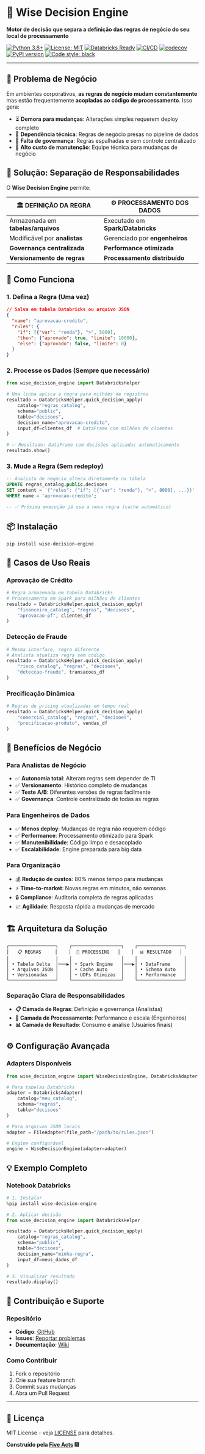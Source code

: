 # 🧠 Wise Decision Engine

**Motor de decisão que separa a definição das regras de negócio do seu local de processamento**

[![Python 3.8+](https://img.shields.io/badge/python-3.8+-blue.svg)](https://www.python.org/downloads/)
[![License: MIT](https://img.shields.io/badge/License-MIT-yellow.svg)](https://opensource.org/licenses/MIT)
[![Databricks Ready](https://img.shields.io/badge/Databricks-Ready-orange.svg)](https://databricks.com/)
[![CI/CD](https://github.com/five-acts/wise-decision-engine/workflows/CI/CD%20Pipeline/badge.svg)](https://github.com/five-acts/wise-decision-engine/actions)
[![codecov](https://codecov.io/gh/five-acts/wise-decision-engine/branch/main/graph/badge.svg)](https://codecov.io/gh/five-acts/wise-decision-engine)
[![PyPI version](https://badge.fury.io/py/wise-decision-engine.svg)](https://badge.fury.io/py/wise-decision-engine)
[![Code style: black](https://img.shields.io/badge/code%20style-black-000000.svg)](https://github.com/psf/black)

---

## 💼 **Problema de Negócio**

Em ambientes corporativos, **as regras de negócio mudam constantemente** mas estão frequentemente **acopladas ao código de processamento**. Isso gera:

- ⏳ **Demora para mudanças**: Alterações simples requerem deploy completo
- 🔄 **Dependência técnica**: Regras de negócio presas no pipeline de dados 
- 🚫 **Falta de governança**: Regras espalhadas e sem controle centralizado
- 💸 **Alto custo de manutenção**: Equipe técnica para mudanças de negócio

## 🎯 **Solução: Separação de Responsabilidades**

O **Wise Decision Engine** permite:

| **🏛️ DEFINIÇÃO DA REGRA** | **⚙️ PROCESSAMENTO DOS DADOS** |
|---------------------------|--------------------------------|
| Armazenada em **tabelas/arquivos** | Executado em **Spark/Databricks** |
| Modificável por **analistas** | Gerenciado por **engenheiros** |
| **Governança centralizada** | **Performance otimizada** |
| **Versionamento de regras** | **Processamento distribuído** |

## 🔧 **Como Funciona**

### 1. **Defina a Regra** (Uma vez)
```json
// Salva em tabela Databricks ou arquivo JSON
{
  "name": "aprovacao-credito",
  "rules": {
    "if": [{"var": "renda"}, ">", 5000],
    "then": {"aprovado": true, "limite": 10000},
    "else": {"aprovado": false, "limite": 0}
  }
}
```

### 2. **Processe os Dados** (Sempre que necessário)
```python
from wise_decision_engine import DatabricksHelper

# Uma linha aplica a regra para milhões de registros
resultado = DatabricksHelper.quick_decision_apply(
    catalog="regras_catalog",
    schema="public", 
    table="decisoes",
    decision_name="aprovacao-credito",
    input_df=clientes_df  # DataFrame com milhões de clientes
)

# ✅ Resultado: DataFrame com decisões aplicadas automaticamente
resultado.show()
```

### 3. **Mude a Regra** (Sem redeploy)
```sql
-- Analista de negócio altera diretamente na tabela
UPDATE regras_catalog.public.decisoes 
SET content = '{"rules": {"if": [{"var": "renda"}, ">", 8000], ...}}'
WHERE name = 'aprovacao-credito';

-- ✅ Próxima execução já usa a nova regra (cache automático)
```

## 📦 **Instalação**

```bash
pip install wise-decision-engine
```

## 🚀 **Casos de Uso Reais**

### **Aprovação de Crédito**
```python
# Regra armazenada em tabela Databricks
# Processamento em Spark para milhões de clientes
resultado = DatabricksHelper.quick_decision_apply(
    "financeiro_catalog", "regras", "decisoes",
    "aprovacao-pf", clientes_df
)
```

### **Detecção de Fraude**
```python
# Mesma interface, regra diferente
# Analista atualiza regra sem código
resultado = DatabricksHelper.quick_decision_apply(
    "risco_catalog", "regras", "decisoes", 
    "deteccao-fraude", transacoes_df
)
```

### **Precificação Dinâmica**
```python
# Regras de pricing atualizadas em tempo real
resultado = DatabricksHelper.quick_decision_apply(
    "comercial_catalog", "regras", "decisoes",
    "precificacao-produto", vendas_df
)
```

## 🎯 **Benefícios de Negócio**

### **Para Analistas de Negócio**
- ✅ **Autonomia total**: Alteram regras sem depender de TI
- ✅ **Versionamento**: Histórico completo de mudanças
- ✅ **Teste A/B**: Diferentes versões de regras facilmente
- ✅ **Governança**: Controle centralizado de todas as regras

### **Para Engenheiros de Dados** 
- ✅ **Menos deploy**: Mudanças de regra não requerem código
- ✅ **Performance**: Processamento otimizado para Spark
- ✅ **Manutenibilidade**: Código limpo e desacoplado
- ✅ **Escalabilidade**: Engine preparada para big data

### **Para Organização**
- 💰 **Redução de custos**: 80% menos tempo para mudanças
- ⚡ **Time-to-market**: Novas regras em minutos, não semanas
- 🔒 **Compliance**: Auditoria completa de regras aplicadas
- 📈 **Agilidade**: Resposta rápida a mudanças de mercado

## 🏗️ **Arquitetura da Solução**

```
┌─────────────────┐    ┌──────────────────┐    ┌─────────────────┐
│   📋 REGRAS     │    │  🔄 PROCESSING   │    │  📊 RESULTADO   │
│                 │    │                  │    │                 │
│ • Tabela Delta  │───▶│ • Spark Engine   │───▶│ • DataFrame     │
│ • Arquivos JSON │    │ • Cache Auto     │    │ • Schema Auto   │
│ • Versionadas   │    │ • UDFs Otimizas  │    │ • Performance   │
└─────────────────┘    └──────────────────┘    └─────────────────┘
```

### **Separação Clara de Responsabilidades**
- **📋 Camada de Regras**: Definição e governança (Analistas)
- **🔄 Camada de Processamento**: Performance e escala (Engenheiros)  
- **📊 Camada de Resultado**: Consumo e análise (Usuários finais)

## ⚙️ **Configuração Avançada**

### **Adapters Disponíveis**

```python
from wise_decision_engine import WiseDecisionEngine, DatabricksAdapter, FileAdapter

# Para tabelas Databricks
adapter = DatabricksAdapter(
    catalog="meu_catalog",
    schema="regras", 
    table="decisoes"
)

# Para arquivos JSON locais
adapter = FileAdapter(file_path="/path/to/rules.json")

# Engine configurável
engine = WiseDecisionEngine(adapter=adapter)
```

## 💡 **Exemplo Completo**

### **Notebook Databricks**

```python
# 1. Instalar
%pip install wise-decision-engine

# 2. Aplicar decisão
from wise_decision_engine import DatabricksHelper

resultado = DatabricksHelper.quick_decision_apply(
    catalog="regras_catalog",
    schema="public", 
    table="decisoes",
    decision_name="minha-regra",
    input_df=meus_dados_df
)

# 3. Visualizar resultado
resultado.display()
```

## 🤝 **Contribuição e Suporte**

### **Repositório**
- **Código**: [GitHub](https://github.com/five-acts/wise-decision-engine)
- **Issues**: [Reportar problemas](https://github.com/five-acts/wise-decision-engine/issues)
- **Documentação**: [Wiki](https://github.com/five-acts/wise-decision-engine/wiki)

### **Como Contribuir**
1. Fork o repositório
2. Crie sua feature branch
3. Commit suas mudanças
4. Abra um Pull Request


---

## 📄 **Licença**

MIT License - veja [LICENSE](LICENSE) para detalhes.

**Construído pela [Five Acts](https://github.com/five-acts)** 🎆
